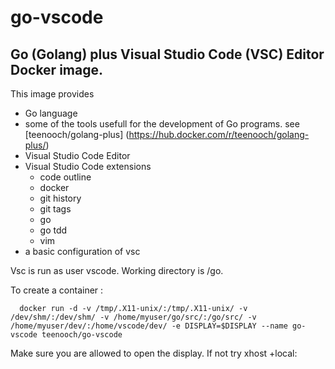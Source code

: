 # go-vscode
## Go (Golang) plus Visual Studio Code (VSC) Editor Docker image.

This image provides
- Go language
- some of the tools usefull for the development of Go programs.
  see [teenooch/golang-plus] (https://hub.docker.com/r/teenooch/golang-plus/)
- Visual Studio Code Editor
- Visual Studio Code extensions
  - code outline
  - docker
  - git history
  - git tags
  - go
  - go tdd
  - vim
- a basic configuration of vsc

Vsc is run as user vscode. Working directory is /go.

To create a container :
```
  docker run -d -v /tmp/.X11-unix/:/tmp/.X11-unix/ -v /dev/shm/:/dev/shm/ -v /home/myuser/go/src/:/go/src/ -v /home/myuser/dev/:/home/vscode/dev/ -e DISPLAY=$DISPLAY --name go-vscode teenooch/go-vscode
```
Make sure you are allowed to open the display. If not try xhost +local:
